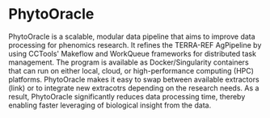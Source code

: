 # PhytoOracle
PhytoOracle is a scalable, modular data pipeline that aims to improve data processing for phenomics research. It refines the TERRA-REF AgPipeline by using CCTools' Makeflow and WorkQueue frameworks for distributed task management. The program is available as Docker/Singularity containers that can run on either local, cloud, or high-performance computing (HPC) platforms. PhytoOracle makes it easy to swap between available extractors (link) or to integrate new extracotrs depending on the research needs. As a result, PhytoOracle significantly reduces data processing time, thereby enabling faster leveraging of biological insight from the data.
